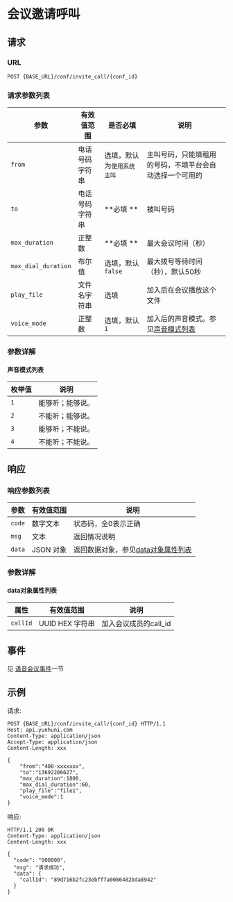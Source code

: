 # 会议邀请呼叫
<!--toc-->

## 请求

### URL

```
POST {BASE_URL}/conf/invite_call/{conf_id}
```

### 请求参数列表

| 参数                    | 有效值范围       | 是否必填                | 说明                                       |
| --------------------- | ----------- | ------------------- | ---------------------------------------- |
| `from`                | 电话号码字符串     | 选填，默认为`使用系统主叫`        | 主叫号码，只能填租用的号码，不填平台会自动选择一个可用的                       |
| `to`                  | 电话号码字符串     |  **必填 **          | 被叫号码                        |
| `max_duration`        | 正整数     |  **必填 **     | 最大会议时间（秒）                |
| `max_dial_duration`   | 布尔值     |  选填，默认`false` | 最大拨号等待时间（秒），默认50秒                  |
| `play_file`           | 文件名字符串     |  选填   | 加入后在会议播放这个文件       |
| `voice_mode`          | 正整数     |选填，默认`1`  | 加入后的声音模式。参见[声音模式列表](#声音模式列表)                   |

### 参数详解

#### 声音模式列表
| 枚举值  | 说明                                  |
| ---- | ---------------------------------------- |
| `1`  | 能够听；能够说。 |
| `2`  | 不能听；能够说。 |
| `3`  | 能够听；不能说。 |
| `4`  | 不能听；不能说。 |

## 响应

### 响应参数列表

| 参数     | 有效值范围   | 说明                            |
| ------ | ------- | ----------------------------- |
| `code` | 数字文本    | 状态码，全0表示正确                    |
| `msg`  | 文本      | 返回情况说明                        |
| `data` | JSON 对象 | 返回数据对象，参见[data对象属性列表](#data对象属性列表)|

### 参数详解

#### data对象属性列表

| 属性       | 有效值范围        | 说明       |
| -------- | ------------ | -------- |
| `callId` | UUID HEX 字符串 | 加入会议成员的call_id |

## 事件

见 [语音会议事件](../evt/conf/index.md)一节

## 示例

请求:
```http
POST {BASE_URL}/conf/invite_call/{conf_id} HTTP/1.1
Host: api.yunhuni.com
Content-Type: application/json
Accept-Type: application/json
Content-Length: xxx

{
	"from":"400-xxxxxxx",
	"to":"13692206627",
	"max_duration":1800,
	"max_dial_duration":60,
	"play_file":"file1",
	"voice_mode":1
}
```

响应:
```http
HTTP/1.1 200 OK
Content-Type: application/json
Content-Length: xxx

{
  "code": "000000",
  "msg": "请求成功",
  "data": {
    "callId": "89d716b2fc23ebff7a0086482bda8942"
  }
}
```
